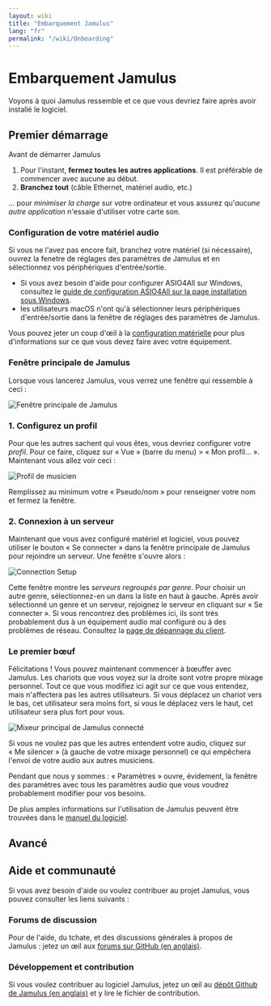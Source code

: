```yaml
---
layout: wiki
title: "Embarquement Jamulus"
lang: "fr"
permalink: "/wiki/Onboarding"
---
```

# Embarquement Jamulus
Voyons à quoi Jamulus ressemble et ce que vous devriez faire après avoir installé le logiciel.
## Premier démarrage
Avant de démarrer Jamulus 
1. Pour l'instant, **fermez toutes les autres applications**. Il est préférable de commencer avec aucune au début.
2. **Branchez tout** (câble Ethernet, matériel audio, etc.) 

… pour *minimiser la charge* sur votre ordinateur et vous assurez qu'*aucune autre application* n'essaie d'utiliser votre carte son.

### Configuration de votre matériel audio
Si vous ne l'avez pas encore fait, branchez votre matériel (si nécessaire), ouvrez la fenetre de réglages des paramètres de Jamulus et en sélectionnez vos périphériques d'entrée/sortie.

* Si vous avez besoin d'aide pour configurer ASIO4All sur Windows, consultez le [guide de configuration ASIO4All sur la page installation sous Windows](Installation-for-Windows#configuration-de-asio4all).
* les utilisateurs macOS n'ont qu'à sélectionner leurs périphériques d'entrée/sortie dans la fenêtre de réglages des paramètres de Jamulus.

Vous pouvez jeter un coup d'œil à la [configuration matérielle](Hardware-Setup) pour plus d'informations sur ce que vous devez faire avec votre équipement.

### Fenêtre principale de Jamulus
Lorsque vous lancerez Jamulus, vous verrez une fenêtre qui ressemble à ceci :

![Fenêtre principale de Jamulus](https://user-images.githubusercontent.com/9108457/101895743-384c4880-3ba8-11eb-80ef-e8e03a0edf86.png)

### 1. Configurez un profil
Pour que les autres sachent qui vous êtes, vous devriez configurer votre *profil*. Pour ce faire, cliquez sur « Vue » (barre du menu) > « Mon profil… ».  
Maintenant vous allez voir ceci :

![Profil de musicien](https://user-images.githubusercontent.com/9108457/101895791-48fcbe80-3ba8-11eb-913e-d0e4e7d60666.png)

Remplissez au minimum votre « Pseudo/nom » pour renseigner votre nom et fermez la fenêtre. 

### 2. Connexion à un serveur
Maintenant que vous avez configuré matériel et logiciel, vous pouvez utiliser le bouton « Se connecter » dans la fenêtre principale de Jamulus pour rejoindre un serveur. Une fenêtre s'ouvre alors :

![Connection Setup](https://user-images.githubusercontent.com/20726856/102825226-a1b92c00-43de-11eb-9aa9-21d7a8576f5c.png)

Cette fenêtre montre les *serveurs regroupés par genre*. Pour choisir un autre genre, sélectionnez-en un dans la liste en haut à gauche. Après avoir sélectionné un genre et un serveur, rejoignez le serveur en cliquant sur « Se connecter ». Si vous rencontrez des problèmes ici, ils sont très probablement dus à un équipement audio mal configuré ou à des problèmes de réseau. Consultez la [page de dépannage du client](Client-Troubleshooting).

### Le premier bœuf
Félicitations ! Vous pouvez maintenant commencer à bœuffer avec Jamulus. Les chariots que vous voyez sur la droite sont votre propre mixage personnel. Tout ce que vous modifiez ici agit sur ce que vous entendez, mais n'affectera pas les autres utilisateurs. Si vous déplacez un chariot vers le bas, cet utilisateur sera moins fort, si vous le déplacez vers le haut, cet utilisateur sera plus fort pour vous.

![Mixeur principal de Jamulus connecté](https://user-images.githubusercontent.com/9108457/101895820-55811700-3ba8-11eb-9945-7923c8a92c60.png)

Si vous ne voulez pas que les autres entendent votre audio, cliquez sur « Me silencer » (à gauche de votre mixage personnel) ce qui empêchera l'envoi de votre audio aux autres musiciens.

Pendant que nous y sommes : « Paramètres » ouvre, évidement, la fenêtre des paramètres avec tous les paramètres audio que vous voudrez probablement modifier pour vos besoins.

De plus amples informations sur l'utilisation de Jamulus peuvent être trouvées dans le [manuel du logiciel](Software-Manual).

## Avancé
<!-- Bien sûr, vous pouvez faire beaucoup plus avec Jamulus, comme configurer un serveur privé, faire des concerts en ligne, … Jetez un coup d'œil sur ce site ! La communauté publie des guides, trucs et astuces dans la [base de connaissance](/kb/). --> 

## Aide et communauté
Si vous avez besoin d'aide ou voulez contribuer au projet Jamulus, vous pouvez consulter les liens suivants :

### Forums de discussion
Pour de l'aide, du tchate, et des discussions générales à propos de Jamulus : jetez un œil aux [forums sur GitHub (en anglais)](https://github.com/jamulussoftware/jamulus/discussions).

### Développement et contribution

Si vous voulez contribuer au logiciel Jamulus, jetez un œil au [dépôt Github de Jamulus (en anglais)](https://github.com/jamulussoftware/jamulus/) et y lire le fichier de contribution.

<!-- En outre, vous pouvez aussi contribuer à cette documentation : voyez le [dépôt GitHub du site de Jamulus](https://github.com/jamulussoftware/jamuluswebsite) et consultez y le fichier de contribution. -->
